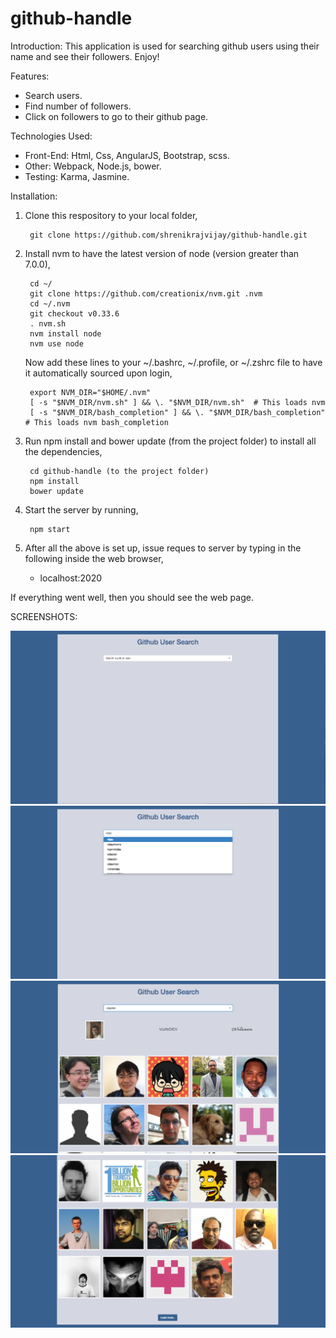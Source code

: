 # github-handle
Introduction:
		This application is used for searching github users using their name and see their followers. Enjoy!
	
Features:

* Search users.
* Find number of followers.
* Click on followers to go to their github page. 

Technologies Used:

* Front-End: Html, Css, AngularJS, Bootstrap, scss.
* Other: Webpack, Node.js, bower.
* Testing: Karma, Jasmine.

Installation:
1. Clone this respository to your local folder,

		git clone https://github.com/shrenikrajvijay/github-handle.git 

2. Install nvm to have the latest version of node (version greater than 7.0.0),

		cd ~/
		git clone https://github.com/creationix/nvm.git .nvm
		cd ~/.nvm
		git checkout v0.33.6
		. nvm.sh
		nvm install node
		nvm use node
		
	Now add these lines to your ~/.bashrc, ~/.profile, or ~/.zshrc file to have it automatically sourced upon login,
	
		export NVM_DIR="$HOME/.nvm"
		[ -s "$NVM_DIR/nvm.sh" ] && \. "$NVM_DIR/nvm.sh"  # This loads nvm
		[ -s "$NVM_DIR/bash_completion" ] && \. "$NVM_DIR/bash_completion"  # This loads nvm bash_completion


3. Run npm install and bower update (from the project folder) to install all the dependencies,

		cd github-handle (to the project folder)
		npm install
		bower update

4. Start the server by running,

		npm start

5. After all the above is set up, issue reques to server by typing in the following inside the web browser,
	- localhost:2020

If everything went well, then you should see the web page.

SCREENSHOTS:

![alt text](https://github.com/shrenikrajvijay/github-handle/blob/master/screenshot-1.png)
![alt text](https://github.com/shrenikrajvijay/github-handle/blob/master/screenshot-2.png)
![alt text](https://github.com/shrenikrajvijay/github-handle/blob/master/screenshot-3.png)
![alt text](https://github.com/shrenikrajvijay/github-handle/blob/master/screenshot-4.png)

